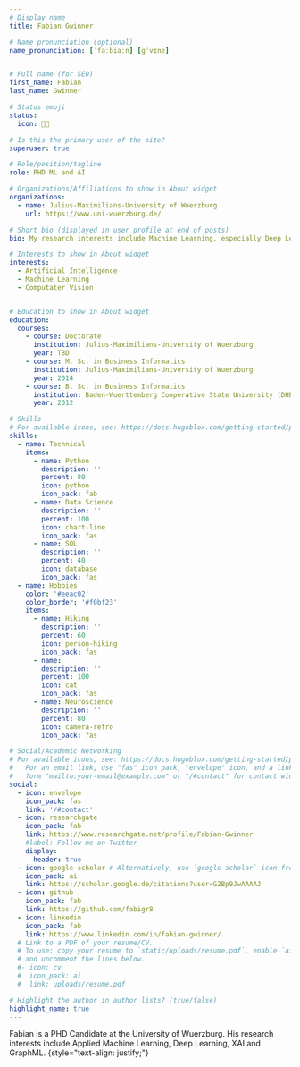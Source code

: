 ```yaml
---
# Display name
title: Fabian Gwinner

# Name pronunciation (optional)
name_pronunciation: [ˈfaːbiaːn] [ɡˈvɪnɐ]


# Full name (for SEO)
first_name: Fabian
last_name: Gwinner

# Status emoji
status: 
  icon: 🧑‍🔬

# Is this the primary user of the site?
superuser: true

# Role/position/tagline
role: PHD ML and AI

# Organizations/Affiliations to show in About widget
organizations:
  - name: Julius-Maximilians-University of Wuerzburg
    url: https://www.uni-wuerzburg.de/

# Short bio (displayed in user profile at end of posts)
bio: My research interests include Machine Learning, especially Deep Learning, XAI, Decision Support Systems

# Interests to show in About widget
interests:
  - Artificial Intelligence
  - Machine Learning
  - Computater Vision


# Education to show in About widget
education:
  courses:
    - course: Doctorate 
      institution: Julius-Maximilians-University of Wuerzburg
      year: TBD
    - course: M. Sc. in Business Informatics 
      institution: Julius-Maximilians-University of Wuerzburg
      year: 2014
    - course: B. Sc. in Business Informatics 
      institution: Baden-Wuerttemberg Cooperative State University (DHBW)
      year: 2012

# Skills
# For available icons, see: https://docs.hugoblox.com/getting-started/page-builder/#icons
skills:
  - name: Technical
    items:
      - name: Python
        description: ''
        percent: 80
        icon: python
        icon_pack: fab
      - name: Data Science
        description: ''
        percent: 100
        icon: chart-line
        icon_pack: fas
      - name: SQL
        description: ''
        percent: 40
        icon: database
        icon_pack: fas
  - name: Hobbies
    color: '#eeac02'
    color_border: '#f0bf23'
    items:
      - name: Hiking
        description: ''
        percent: 60
        icon: person-hiking
        icon_pack: fas
      - name: 
        description: ''
        percent: 100
        icon: cat
        icon_pack: fas
      - name: Neuroscience
        description: ''
        percent: 80
        icon: camera-retro
        icon_pack: fas

# Social/Academic Networking
# For available icons, see: https://docs.hugoblox.com/getting-started/page-builder/#icons
#   For an email link, use "fas" icon pack, "envelope" icon, and a link in the
#   form "mailto:your-email@example.com" or "/#contact" for contact widget.
social:
  - icon: envelope
    icon_pack: fas
    link: '/#contact'
  - icon: researchgate
    icon_pack: fab
    link: https://www.researchgate.net/profile/Fabian-Gwinner
    #label: Follow me on Twitter
    display:
      header: true
  - icon: google-scholar # Alternatively, use `google-scholar` icon from `ai` icon pack
    icon_pack: ai
    link: https://scholar.google.de/citations?user=G2Bp9JwAAAAJ
  - icon: github
    icon_pack: fab
    link: https://github.com/fabigr8
  - icon: linkedin
    icon_pack: fab
    link: https://www.linkedin.com/in/fabian-gwinner/
  # Link to a PDF of your resume/CV.
  # To use: copy your resume to `static/uploads/resume.pdf`, enable `ai` icons in `params.yaml`,
  # and uncomment the lines below.
  #- icon: cv
  #  icon_pack: ai
  #  link: uploads/resume.pdf

# Highlight the author in author lists? (true/false)
highlight_name: true
---
```


Fabian is a PHD Candidate at the University of Wuerzburg. His research interests include Applied Machine Learning, Deep Learning, XAI and GraphML.
{style="text-align: justify;"}
